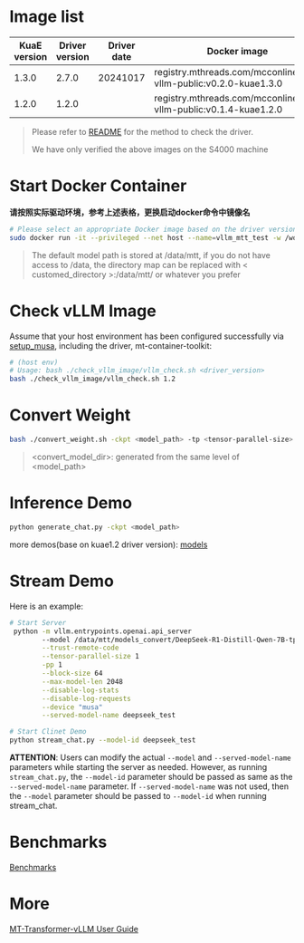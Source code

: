 #  Image list

|KuaE version |	 Driver version | Driver date |	Docker image |
| ---- | --- | --- | ----|
|1.3.0|	2.7.0| 20241017	|	registry.mthreads.com/mcconline/mtt-vllm-public:v0.2.0-kuae1.3.0|
|1.2.0|	1.2.0|	 |	registry.mthreads.com/mcconline/mtt-vllm-public:v0.1.4-kuae1.2.0|

> Please refer to [README](../pytorch/README.md) for the method to check the driver.
>
> We have only verified the above images on the S4000 machine

# Start Docker Container
**请按照实际驱动环境，参考上述表格，更换启动docker命令中镜像名**
```bash
# Please select an appropriate Docker image based on the driver version and refer to the content above.
sudo docker run -it --privileged --net host --name=vllm_mtt_test -w /workspace -v /data/mtt/:/data/mtt/ --env MTHREADS_VISIBLE_DEVICES=all --shm-size=80g registry.mthreads.com/mcconline/mtt-vllm-public:v0.2.0-kuae1.3.0 /bin/bash
```
> The default model path is stored at /data/mtt, if you do not have access to /data, the directory map can be replaced with < customed_directory >:/data/mtt/ or whatever you prefer

# Check vLLM Image

Assume that your host environment has been configured successfully via [setup_musa](../setup_musa), including the driver, mt-container-toolkit: 

```bash
# (host env)
# Usage: bash ./check_vllm_image/vllm_check.sh <driver_version>
bash ./check_vllm_image/vllm_check.sh 1.2
```



# Convert Weight

```bash
bash ./convert_weight.sh -ckpt <model_path> -tp <tensor-parallel-size>
```

> <convert_model_dir>: generated from the same level of <model_path>
> 



# Inference Demo

```bash
python generate_chat.py -ckpt <model_path>
```

more demos(base on kuae1.2 driver version): [models](./models)

# Stream Demo

Here is an example:
```bash
# Start Server
 python -m vllm.entrypoints.openai.api_server     
        --model /data/mtt/models_convert/DeepSeek-R1-Distill-Qwen-7B-tp1-convert/  \
        --trust-remote-code                                                        \
        --tensor-parallel-size 1                                                   \
        -pp 1                                                                      \
        --block-size 64                                                            \
        --max-model-len 2048                                                       \
        --disable-log-stats                                                        \
        --disable-log-requests                                                     \
        --device "musa"                                                            \
        --served-model-name deepseek_test
```

```bash
# Start Clinet Demo
python stream_chat.py --model-id deepseek_test
```

**ATTENTION**: Users can modify the actual `--model` and `--served-model-name` parameters while starting the server as needed. However, as running `stream_chat.py`, the `--model-id` parameter should be passed as same as the `--served-model-name` parameter. If `--served-model-name` was not used, then the `--model` parameter should be passed to `--model-id` when running stream_chat.

# Benchmarks

[Benchmarks](./benchmarks)



#  More

[MT-Transformer-vLLM User Guide](https://docs.mthreads.com/mtt/mtt-doc-online/)

